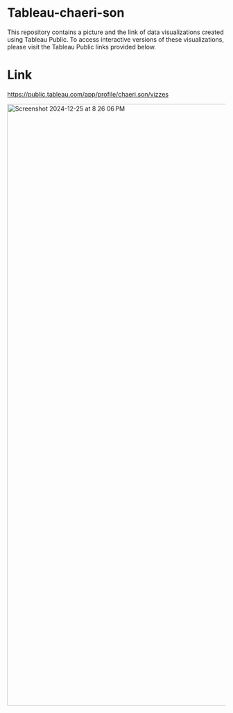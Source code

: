 # Tableau-chaeri-son
This repository contains a picture and the link of data visualizations created using Tableau Public. 
To access interactive versions of these visualizations, please visit the Tableau Public links provided below.
# Link
https://public.tableau.com/app/profile/chaeri.son/vizzes

<img width="1384" alt="Screenshot 2024-12-25 at 8 26 06 PM" src="https://github.com/user-attachments/assets/61bf248f-327e-4759-92e1-560923bc671c" />
